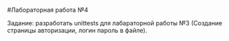 #Лабораторная работа №4

Задание: разработать unittests для лабараторной работы №3 (Создание страницы авторизации, логин пароль в файле).
